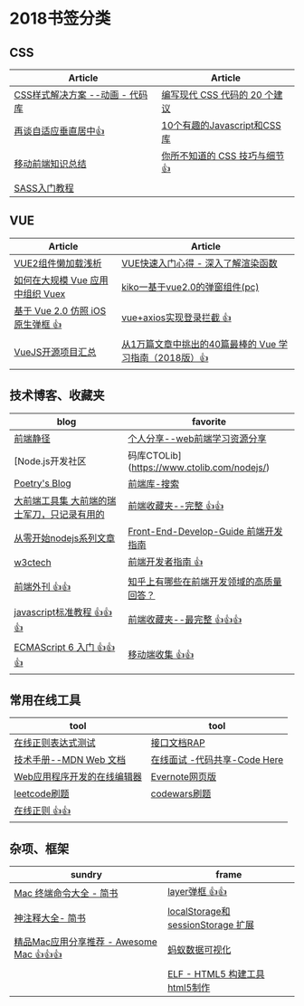 # 2018书签分类

## CSS
| Article | Article |
| --------- | --------- |
|[CSS样式解决方案 --动画 - 代码库](http://nec.netease.com/library/category/#animation)|[编写现代 CSS 代码的 20 个建议](https://segmentfault.com/a/1190000006834519)|
|[再谈自适应垂直居中👍](https://juejin.im/post/586b94e5ac502e12d62d4ab6)|[10个有趣的Javascript和CSS库](https://www.helloweba.com/view-blog-436.html?utm_source=tuicool&utm_medium=referral)|
|[移动前端知识总结](http://caibaojian.com/mobile-knowledge.html)|[你所不知道的 CSS 技巧与细节👍](http://www.cnblogs.com/coco1s/)|
|[SASS入门教程](http://www.w3cplus.com/sassguide/)|

## VUE
| Article | Article |
| --------- | --------- |
|[VUE2组件懒加载浅析](http://www.cnblogs.com/zhanyishu/p/6587571.html)|[VUE快速入门心得 - 深入了解渲染函数](http://blog.csdn.net/baidu_38492440/article/details/76408398)|
|[如何在大规模 Vue 应用中组织 Vuex](https://juejin.im/post/5860cc47128fe10069e19c26)|[kiko一基于vue2.0的弹窗组件(pc)](http://haogewudi.me/kiko/index.html#/)|
|[基于 Vue 2.0 仿照 iOS 原生弹框 👍](https://github.com/helicopters/wc-messagebox/)|[vue+axios实现登录拦截 👍](http://blog.csdn.net/qq673318522/article/details/55506650)|
|[VueJS开源项目汇总](http://wolfx.oschina.io/vue-components-searcher/#/)|[从1万篇文章中挑出的40篇最棒的 Vue 学习指南（2018版）👍](https://zhuanlan.zhihu.com/p/33642051)|

## 技术博客、收藏夹
| blog | favorite |
| --------- | --------- |
|[前端静径](https://mengera88.github.io/)|[个人分享--web前端学习资源分享](https://segmentfault.com/a/1190000010880049#articleHeader1)|
|[Node.js开发社区 | 码库CTOLib](https://www.ctolib.com/nodejs/)|[前端乱炖](http://www.html-js.com/)|
|[Poetry's Blog](http://blog.poetries.top/archives/)|[前端库-搜索](https://www.awesomes.cn/repos/Applications/frameworks)|
|[大前端工具集 大前端的瑞士军刀，只记录有用的](http://www.fefork.com/fetool/)|[前端收藏夹--完整 👍👍](http://collect.w3ctrain.com/)|
|[从零开始nodejs系列文章](http://blog.fens.me/series-nodejs/)|[Front-End-Develop-Guide 前端开发指南](https://github.com/icepy/Front-End-Develop-Guide)|
|[w3ctech](https://www.w3ctech.com/)|[前端开发者指南 👍](https://love2.io/)|
|[前端外刊 👍👍](https://qianduan.group/posts?page=3)|[知乎上有哪些在前端开发领域的高质量回答？](https://www.zhihu.com/question/20246142)|
|[javascript标准教程 👍👍👍](http://javascript.ruanyifeng.com/)|[前端收藏夹--最完整 👍👍👍](http://www.alloyteam.com/nav/)|
|[ECMAScript 6 入门 👍👍👍](http://es6.ruanyifeng.com/#docs/promise)|[移动端收集 👍👍](www.cnblogs.com/PeunZhang/p/3407453.html#api_slide)|

## 常用在线工具
| tool | tool |
| --------- | --------- |
|[在线正则表达式测试](http://tool.oschina.net/regex/#)|[接口文档RAP](http://rapapi.org/org/index.do)|
|[技术手册--MDN Web 文档](https://developer.mozilla.org/zh-CN/)|[在线面试 -代码共享-Code Here](https://code.meideng.net/15059883828529261)|
|[Web应用程序开发的在线编辑器](https://codesandbox.io/)|[Evernote网页版](https://www.evernote.com/Home.action?login=true&newReg=true#ses=4&sh=2&sds=2&)|
|[leetcode刷题](https://leetcode.com/)|[codewars刷题](http://www.codewars.com/trainer/javascript)|
|[在线正则 👍👍](https://regexr.com/)|


## 杂项、框架
| sundry | frame |
| --------- | --------- |
|[Mac 终端命令大全 - 简书](http://www.jianshu.com/p/3291de46f3ff)|[layer弹框 👍👍](http://layer.layui.com/mobile/api.html)|
|[神注释大全- 简书](http://www.jianshu.com/p/bd1f551a1915)|[localStorage和sessionStorage 扩展](https://github.com/wasdokij/web-storage-cache)|
|[精品Mac应用分享推荐 - Awesome Mac 👍👍👍](http://wangchujiang.com/awesome-mac/index.zh.html)|[蚂蚁数据可视化](https://antv.alipay.com/index.html)|
|[]()|[ELF - HTML5 构建工具  html5制作](https://elf.aotu.io/)|